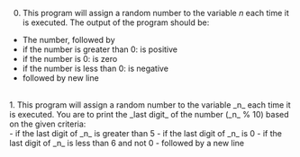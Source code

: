 0. This program will assign a random number to the variable _n_ each time it is executed. The output of the program should be: <br>
- The number, followed by
- if the number is greater than 0: is positive
- if the number is 0: is zero
- if the number is less than 0: is negative
- followed by new line<br>
<br>
1. This program will assign a random number to the variable _n_ each time it is executed. You are to print the _last digit_ of the number (_n_ % 10) based on the given criteria:<br>
- if the last digit of _n_ is greater than 5
- if the last digit of _n_ is 0
- if the last digit of _n_ is less than 6 and not 0
- followed by a new line<br>
<br>
